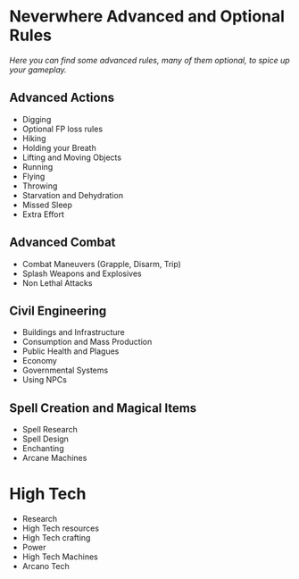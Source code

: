 # Neverwhere Advanced and Optional Rules
*Here you can find some advanced rules, many of them optional, to spice up your gameplay.*

## Advanced Actions

* Digging
* Optional FP loss rules
* Hiking
* Holding your Breath
* Lifting and Moving Objects
* Running
* Flying
* Throwing
* Starvation and Dehydration
* Missed Sleep
* Extra Effort

## Advanced Combat

* Combat Maneuvers (Grapple, Disarm, Trip)
* Splash Weapons and Explosives
* Non Lethal Attacks

## Civil Engineering

* Buildings and Infrastructure
* Consumption and Mass Production
* Public Health and Plagues
* Economy
* Governmental Systems
* Using NPCs

## Spell Creation and Magical Items

* Spell Research
* Spell Design
* Enchanting
* Arcane Machines

# High Tech

* Research
* High Tech resources
* High Tech crafting
* Power
* High Tech Machines
* Arcano Tech

